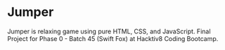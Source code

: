 # Jumper
Jumper is relaxing game using pure HTML, CSS, and JavaScript. Final Project for Phase 0 - Batch 45 (Swift Fox) at Hacktiv8 Coding Bootcamp.
